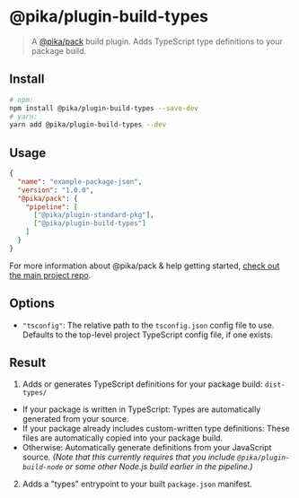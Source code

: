 # @pika/plugin-build-types

> A [@pika/pack](https://github.com/pikapkg/pack) build plugin.
> Adds TypeScript type definitions to your package build.


## Install

```sh
# npm:
npm install @pika/plugin-build-types --save-dev
# yarn:
yarn add @pika/plugin-build-types --dev
```


## Usage

```json
{
  "name": "example-package-json",
  "version": "1.0.0",
  "@pika/pack": {
    "pipeline": [
      ["@pika/plugin-standard-pkg"],
      ["@pika/plugin-build-types"]
    ]
  }
}
```

For more information about @pika/pack & help getting started, [check out the main project repo](https://github.com/pikapkg/pack).


## Options

- `"tsconfig"`: The relative path to the `tsconfig.json` config file to use. Defaults to the top-level project TypeScript config file, if one exists.


## Result

1. Adds or generates TypeScript definitions for your package build: `dist-types/`
  - If your package is written in TypeScript: Types are automatically generated from your source.
  - If your package already includes custom-written type definitions: These files are automatically copied into your package build.
  - Otherwise: Automatically generate definitions from your JavaScript source. *(Note that this currently requires that you include `@pika/plugin-build-node` or some other Node.js build earlier in the pipeline.)*
2. Adds a "types" entrypoint to your built `package.json` manifest.
